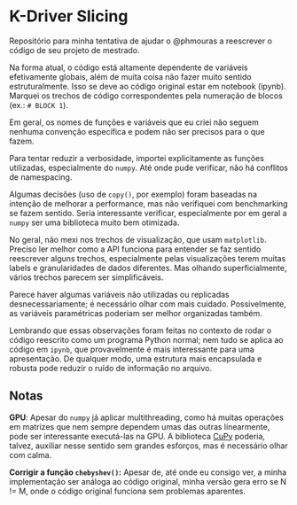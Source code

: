 # K-Driver Slicing

Repositório para minha tentativa de ajudar o @phmouras a reescrever o código de
seu projeto de mestrado.

Na forma atual, o código está altamente dependente de variáveis efetivamente
globais, além de muita coisa não fazer muito sentido estruturalmente. Isso se
deve ao código original estar em notebook (ipynb). Marquei os trechos de código
correspondentes pela numeração de blocos (ex.: `# BLOCK 1`).

Em geral, os nomes de funções e variáveis que eu criei não seguem nenhuma
convenção específica e podem não ser precisos para o que fazem.

Para tentar reduzir a verbosidade, importei explicitamente as funções
utilizadas, especialmente do `numpy`. Até onde pude verificar, não há conflitos
de namespacing.

Algumas decisões (uso de `copy()`, por exemplo) foram baseadas na intenção de
melhorar a performance, mas não verifiquei com benchmarking se fazem sentido.
Seria interessante verificar, especialmente por em geral a `numpy` ser uma
biblioteca muito bem otimizada.

No geral, não mexi nos trechos de visualização, que usam `matplotlib`. Preciso
ler melhor como a API funciona para entender se faz sentido reescrever alguns
trechos, especialmente pelas visualizações terem muitas labels e granularidades
de dados diferentes. Mas olhando superficialmente, vários trechos parecem ser
simplificáveis.

Parece haver algumas variáveis não utilizadas ou replicadas desnecessariamente;
é necessário olhar com mais cuidado. Possivelmente, as variáveis paramétricas
poderiam ser melhor organizadas também.

Lembrando que essas observações foram feitas no contexto de rodar o código
reescrito como um programa Python normal; nem tudo se aplica ao código em
`ipynb`, que provavelmente é mais interessante para uma apresentação. De
qualquer modo, uma estrutura mais encapsulada e robusta pode reduzir o ruído de
informação no arquivo.

## Notas

**GPU**:
Apesar do `numpy` já aplicar multithreading, como há muitas operações em
matrizes que nem sempre dependem umas das outras linearmente, pode ser
interessante executá-las na GPU. A biblioteca [CuPy](https://cupy.dev) poderia,
talvez, auxiliar nesse sentido sem grandes esforços, mas é necessário olhar com
calma.

**Corrigir a função `chebyshev()`:**
Apesar de, até onde eu consigo ver, a minha implementação ser análoga ao código
original, minha versão gera erro se N != M, onde o código original funciona sem
problemas aparentes.
